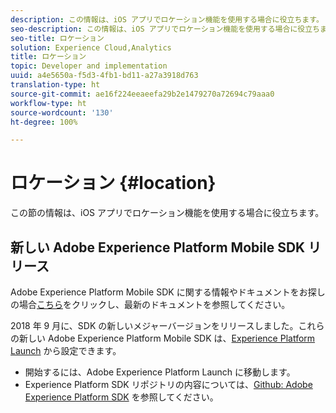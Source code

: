 ```yaml
---
description: この情報は、iOS アプリでロケーション機能を使用する場合に役立ちます。
seo-description: この情報は、iOS アプリでロケーション機能を使用する場合に役立ちます。
seo-title: ロケーション
solution: Experience Cloud,Analytics
title: ロケーション
topic: Developer and implementation
uuid: a4e5650a-f5d3-4fb1-bd11-a27a3918d763
translation-type: ht
source-git-commit: ae16f224eeaeefa29b2e1479270a72694c79aaa0
workflow-type: ht
source-wordcount: '130'
ht-degree: 100%

---
```



# ロケーション {#location}

この節の情報は、iOS アプリでロケーション機能を使用する場合に役立ちます。

## 新しい Adobe Experience Platform Mobile SDK リリース

Adobe Experience Platform Mobile SDK に関する情報やドキュメントをお探しの場合[こちら](https://aep-sdks.gitbook.io/docs/)をクリックし、最新のドキュメントを参照してください。

2018 年 9 月に、SDK の新しいメジャーバージョンをリリースしました。これらの新しい Adobe Experience Platform Mobile SDK は、[Experience Platform Launch](https://www.adobe.com/jp/experience-platform/launch.html) から設定できます。

* 開始するには、Adobe Experience Platform Launch に移動します。
* Experience Platform SDK リポジトリの内容については、[Github: Adobe Experience Platform SDK](https://github.com/Adobe-Marketing-Cloud/acp-sdks) を参照してください。
